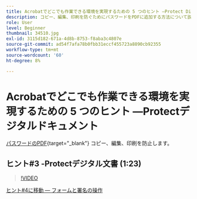 ```yaml
---
title: Acrobatでどこでも作業できる環境を実現するための 5 つのヒント —Protect Digital Documents
description: コピー、編集、印刷を防ぐためにパスワードをPDFに追加する方法について説明します
role: User
level: Beginner
thumbnail: 34510.jpg
exl-id: 3115d182-671a-4d8b-8753-f8aba3c4807e
source-git-commit: ad54f7afa78b0fbb31eccf455723a8890cb92355
workflow-type: tm+mt
source-wordcount: '60'
ht-degree: 8%

---
```


# Acrobatでどこでも作業できる環境を実現するための 5 つのヒント —Protectデジタルドキュメント

[パスワードのPDF](https://www.adobe.com/acrobat/online/password-protect-pdf.html){target="_blank"}  コピー、編集、印刷を防止します。

## ヒント#3 -Protectデジタル文書 (1:23)

>[!VIDEO](https://video.tv.adobe.com/v/34510?quality=12&learn=on&hidetitle=true)

[ヒント#4に移動 — フォームと署名の操作](work-with-forms-and-signatures.md)